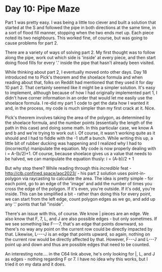 # Day 10: Pipe Maze

Part 1 was pretty easy. I was being a little too clever and built a solution that started at the S and followed the pipe in both directions at the same time, in a sort of flood fill manner, stopping when the two ends met up. Each piece noted its two neighbours. This worked fine, of course, but was going to cause problems for part 2.

There are a variety of ways of solving part 2. My first thought was to follow along the pipe, work out which side is 'inside' at every piece, and then start doing flood fills for every '.' inside the pipe that hasn't already been visited.

While thinking about part 2, I eventually moved onto other days. Day 18 introduced me to Pick's theorem and the shoelace formula and when reading about that, folks on Reddit had mentioned that they used it for day 10 part 2. That certainly seemed like it might be a simpler solution. It's easy to implement, although because of how I had originally implemented part 1, I didn't have corner information in an order that would let me easily use the shoelace formula. I re-did my part 1 code to get the data how I wanted it and, in the process, my code is much simpler than my first crack at it. Nice.

Pick's theorem involves taking the area of the polygon, as determined by the shoelace formula, and the number points (essentially the length of the path in this case) and doing some math. In this particular case, we know A and b and we're trying to work out i. Of course, it wasn't working quite as it should and I had to fiddle with the -1 stuff a bunch. While writing this up, a little bit of rubber ducking was happening and I realized why I had to (incorrectly) manipulate the equation. My code is now properly dealing with i = A-(b/2)+1. Of course, because shoelace gives us a value that needs to be halved, we can manipulate the equation thusly: i = (A-b)/2 + 1

But why stop there? While reading through this _incredible_ feat - http://clb.confined.space/aoc2023/ - his part 2 solution uses point-in-polygon via raycasting to calculate the area. The idea is pretty simple - for each point, go to an edge of the 'image' and add the number of times you cross the edge of the polygon. If it's even, you're outside. If it's odd, you're inside. This can be simplified a bit - rather than doing this for every point, we can start from the left edge, count polygon edges as we go, and add up any '.' points that fall "inside".

There's an issue with this, of course. We know | pieces are an edge. We also know that F, 7, L, and J are also possible edges - but only sometimes. If we see something like F---7, that's an edge that points downward, so there's no way any point on the current row could be directly impacted by that. Likewise, L----J is an edge that points upward, so again, nothing on the current row would be directly affected by that. However, F---J and L---7 point up and down and thus are possible edges that need to be counted.

An interesting note.... in the C64 link above, he's only looking for |, L, and J as edges - nothing regarding F or 7. I have no idea why this works, but I tried it on my data and it does.
